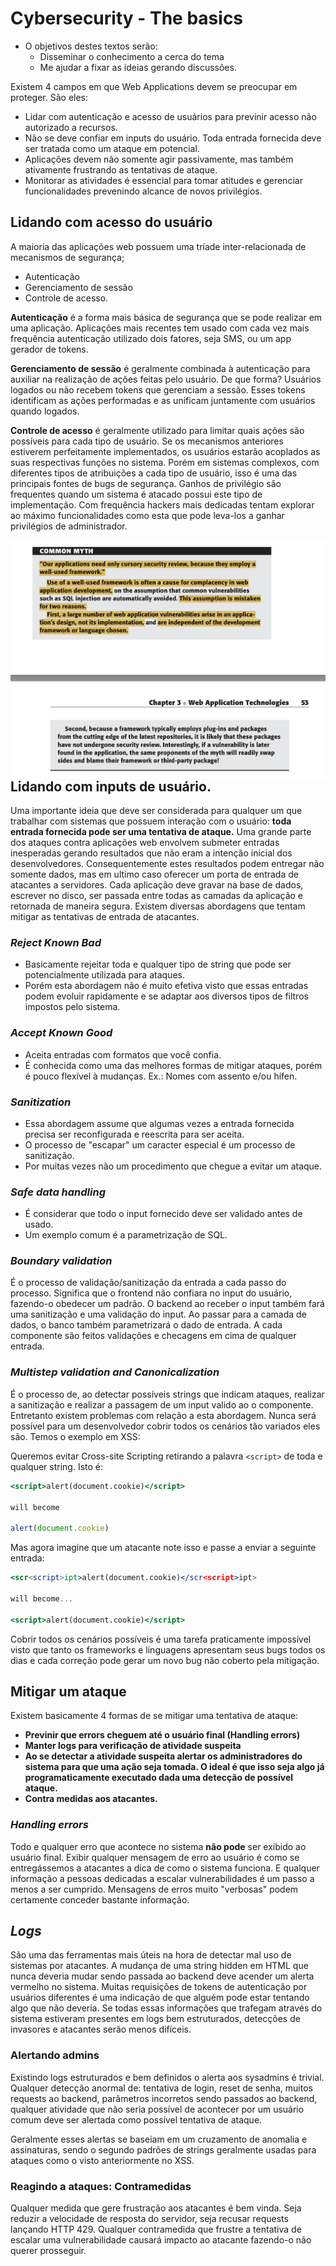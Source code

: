 # Cybersecurity - The basics

- O objetivos destes textos serão:
    - Disseminar o conhecimento a cerca do tema
    - Me ajudar a fixar as ideias gerando discussões.

Existem 4 campos em que Web Applications devem se preocupar em proteger. São eles:

- Lidar com autenticação e acesso de usuários para previnir acesso não autorizado a recursos.
- Não se deve confiar em inputs do usuário. Toda entrada fornecida deve ser tratada como um ataque em potencial.
- Aplicações devem não somente agir passivamente, mas também ativamente frustrando as tentativas de ataque.
- Monitorar as atividades é essencial para tomar atitudes e gerenciar funcionalidades prevenindo alcance de novos privilégios.

## Lidando com acesso do usuário

A maioria das aplicações web possuem uma tríade inter-relacionada de mecanismos de segurança;

- Autenticação
- Gerenciamento de sessão
- Controle de acesso.

**Autenticação** é a forma mais básica de segurança que se pode realizar em uma aplicação. Aplicações mais recentes tem usado com cada vez mais frequência autenticação utilizado dois fatores, seja SMS, ou um app gerador de tokens.

**Gerenciamento de sessão** é geralmente combinada à autenticação para auxiliar na realização de ações feitas pelo usuário. De que forma? Usuários logados ou não recebem tokens que gerenciam a sessão. Esses tokens identificam as ações performadas e as unificam juntamente com usuários quando logados.

**Controle de acesso** é geralmente utilizado para limitar quais ações são possíveis para cada tipo de usuário. Se os mecanismos anteriores estiverem perfeitamente implementados, os usuários estarão acoplados as suas respectivas funções no sistema. Porém em sistemas complexos, com diferentes tipos de atribuições a cada tipo de usuário, isso é uma das principais fontes de bugs de segurança. Ganhos de privilégio são frequentes quando um sistema é atacado possui este tipo de implementação. Com frequência hackers mais dedicadas tentam explorar ao máximo funcionalidades como esta que pode leva-los a ganhar privilégios de administrador.

<img src="../images/1.png"
     alt="Markdown Monster icon"
     style="float: left; margin-right: 10px;" />

## Lidando com inputs de usuário.

Uma importante ideia que deve ser considerada para qualquer um que trabalhar com sistemas que possuem interação com o usuário: **toda entrada fornecida pode ser uma tentativa de ataque.** Uma grande parte dos ataques contra aplicações web envolvem submeter entradas inesperadas gerando resultados que não eram a intenção inicial dos desenvolvedores. Consequentemente estes resultados podem entregar não somente dados, mas em ultimo caso oferecer um porta de entrada de atacantes a servidores. Cada aplicação deve gravar na base de dados, escrever no disco, ser passada entre todas as camadas da aplicação e retornada de maneira segura. Existem diversas abordagens que tentam mitigar as tentativas de entrada de atacantes.

### *Reject Known Bad*

- Basicamente rejeitar toda e qualquer tipo de string que pode ser potencialmente utilizada para ataques.
- Porém esta abordagem não é muito efetiva visto que essas entradas podem evoluir rapidamente e se adaptar aos diversos tipos de filtros impostos pelo sistema.

### *Accept Known Good*

- Aceita entradas com formatos que você confia.
- É conhecida como uma das melhores formas de mitigar ataques, porém é pouco flexível à mudanças. Ex.: Nomes com assento e/ou hífen.

### *Sanitization*

- Essa abordagem assume que algumas vezes a entrada fornecida precisa ser reconfigurada e reescrita para ser aceita.
- O processo de "escapar" um caracter especial é um processo de sanitização.
- Por muitas vezes não um procedimento que chegue a evitar um ataque.

### *Safe data handling*

- É considerar que todo o input fornecido deve ser validado antes de usado.
- Um exemplo comum é a parametrização de SQL.

### ***Boundary validation***

É o processo de validação/sanitização da entrada a cada passo do processo. Significa que o frontend não confiara no input do usuário, fazendo-o obedecer um padrão. O backend ao receber o input também fará uma sanitização e uma validação do input. Ao passar para a camada de dados, o banco também parametrizará o dado de entrada. A cada componente são feitos validações e checagens em cima de qualquer entrada.

### *Multistep validation and Canonicalization*

É o processo de, ao detectar possíveis strings que indicam ataques, realizar a sanitização e realizar a passagem de um input valido ao o componente. Entretanto existem problemas com relação a esta abordagem. Nunca será possível para um desenvolvedor cobrir todos os cenários tão variados eles são. Temos o exemplo em XSS:

Queremos evitar Cross-site Scripting retirando a palavra `<script>` de toda e qualquer string. Isto é:

```jsx
<script>alert(document.cookie)</script>

will become

alert(document.cookie)
```

Mas agora imagine que um atacante note isso e passe a enviar a seguinte entrada:

```jsx
<scr<script>ipt>alert(document.cookie)</scr<script>ipt>

will become...

<script>alert(document.cookie)</script>
```

Cobrir todos os cenários possíveis é uma tarefa praticamente impossível visto que tanto os frameworks e linguagens apresentam seus bugs todos os dias e cada correção pode gerar um novo bug não coberto pela mitigação.

## Mitigar um ataque

Existem basicamente 4 formas de se mitigar uma tentativa de ataque:

- **Previnir que errors cheguem até o usuário final (Handling errors)**
- **Manter logs para verificação de atividade suspeita**
- **Ao se detectar a atividade suspeita alertar os administradores do sistema para que uma ação seja tomada. O ideal é que isso seja algo já programaticamente executado dada uma detecção de possível ataque.**
- **Contra medidas aos atacantes.**

### *Handling errors*

Todo e qualquer erro que acontece no sistema **não pode** ser exibido ao usuário final. Exibir qualquer mensagem de erro ao usuário é como se entregássemos a atacantes a dica de como o sistema funciona. E qualquer informação a pessoas dedicadas a escalar vulnerabilidades é um passo a menos a ser cumprido. Mensagens de erros muito "verbosas" podem certamente conceder bastante informação.

## *Logs*

São uma das ferramentas mais úteis na hora de detectar mal uso de sistemas por atacantes. A mudança de uma string hidden em HTML que nunca deveria mudar sendo passada ao backend deve acender um alerta vermelho no sistema. Muitas requisições de tokens de autenticação por usuários diferentes é uma indicação de que alguém pode estar tentando algo que não deveria. Se todas essas informações que trafegam através do sistema estiveram presentes em logs bem estruturados, detecções de invasores e atacantes serão menos difíceis.

### Alertando admins

Existindo logs estruturados e bem definidos o alerta aos sysadmins é trivial. Qualquer detecção anormal de: tentativa de login, reset de senha, muitos requests ao backend, parâmetros incorretos sendo passados ao backend, qualquer atividade que não seria possível de acontecer por um usuário comum deve ser alertada como possível tentativa de ataque.

Geralmente esses alertas se baseiam em um cruzamento de anomalia e assinaturas, sendo o segundo padrões de strings geralmente usadas para ataques como o visto anteriormente no XSS.

### Reagindo a ataques: Contramedidas

Qualquer medida que gere frustração aos atacantes é bem vinda. Seja reduzir a velocidade de resposta do servidor, seja recusar requests lançando HTTP 429. Qualquer contramedida que frustre a tentativa de escalar uma vulnerabilidade causará impacto ao atacante fazendo-o não querer prosseguir.